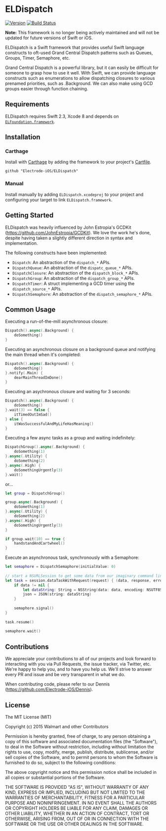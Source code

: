 # ELDispatch 

[![Version](https://img.shields.io/badge/version-v1.1.1-blue.svg)](https://github.com/Electrode-iOS/ELDispatch/releases/latest)
[![Build Status](https://travis-ci.org/Electrode-iOS/ELDispatch.svg?branch=master)](https://travis-ci.org/Electrode-iOS/ELDispatch)

**Note:** This framework is no longer being actively maintained and will not be updated for future versions of Swift or iOS.

ELDispatch is a Swift framework that provides useful Swift language constructs to oft-used Grand Central Dispatch patterns such as Queues, Groups, Timer, Semaphore, etc.

Grand Central Dispatch is a powerful library, but it can easily be difficult for someone to grasp how to use it well. With Swift, we can provide language constructs such as enumerations to allow dispatching closures to various prenamed priorities, such as .Background. We can also make using GCD groups easier through function chaining.

## Requirements

ELDispatch requires Swift 2.3, Xcode 8 and depends on [`ELFoundation.framework`](https://github.com/Electrode-iOS/ELFoundation).

## Installation

### Carthage

Install with [Carthage](https://github.com/Carthage/Carthage) by adding the framework to your project's [Cartfile](https://github.com/Carthage/Carthage/blob/master/Documentation/Artifacts.md#cartfile).

```
github "Electrode-iOS/ELDispatch"
```

### Manual

Install manually by adding `ELDispatch.xcodeproj` to your project and configuring your target to link `ELDispatch.framework`.

## Getting Started

ELDispatch was heavily influenced by John Estropia's GCDKit (https://github.com/JohnEstropia/GCDKit).  We love the work he's done, despite having taken a slightly different direction in syntax and implementation.

The following constructs have been implemented:

* `Dispatch`: An abstraction of the `dispatch_*` APIs.
* `DispatchQueue`: An abstraction of the `dispatc_queue_*` APIs.
* `DispatchClosure`: An abstraction of the `dispatch_block_*` APIs.
* `DispatchGroup`: An abstraction of the `dispatch_group_*` APIs.
* `DispatchTimer`: A struct implementing a GCD timer using the `dispatch_source_*` APIs.
* `DispatchSemaphore`: An abstraction of the `dispatch_semaphore_*` APIs.

## Common Usage

Executing a run-of-the-mill asynchronous closure:

```Swift
Dispatch().async(.Background) {
    doSomething()
}
```

Executing an asynchronous closure on a background queue and notifying the main thread when it's completed:
```Swift
Dispatch().async(.Background) {
    doSomething()
}.notify(.Main) {
    dearMainThreadImDone()
}
```

Executing an asychronous closure and waiting for 3 seconds:
```Swift
Dispatch().async(.Background) {
    doSomething()
}.wait(3) == false {
    itTimedOutImSad()
} else {
    itWasSuccessfulAndMyLifeHasMeaning()
}
```

Executing a few async tasks as a group and waiting indefinitely:
```Swift
DispatchGroup().async(.Background) {
    doSomething(1)
}.async(.Utility) {
    doSomething(2)
}.async(.High) {
    doSomethingUrgently(3)
}.wait()
```
or...
```Swift
let group = DispatchGroup()

group.async(.Background) {
    doSomething(1)
}.async(.Utility) {
    doSomething(2)
}.async(.High) {
    doSomethingUrgently(3)
}

if group.wait(10) == true {
    handstandAndCartwheel()
}
```

Execute an asynchronous task, synchronously with a Semaphore:
```Swift
let semaphore = DispatchSemaphore(initialValue: 0)
        
// start a NSURLSession to get some data from our imaginary command line tool.
let task = session.dataTaskWithRequest(request) { (data, response, error) -> Void in
    if data != nil {
        let dataString: String = NSString(data: data, encoding: NSUTF8StringEncoding)! as String
        json = JSON(string: dataString)
    }
            
    semaphore.signal()
}
        
task.resume()
        
semaphore.wait()
```
## Contributions

We appreciate your contributions to all of our projects and look forward to interacting with you via Pull Requests, the issue tracker, via Twitter, etc.  We're happy to help you, and to have you help us.  We'll strive to answer every PR and issue and be very transparent in what we do.

When contributing code, please refer to our Dennis (https://github.com/Electrode-iOS/Dennis).

## License

The MIT License (MIT)

Copyright (c) 2015 Walmart and other Contributors

Permission is hereby granted, free of charge, to any person obtaining a copy
of this software and associated documentation files (the "Software"), to deal
in the Software without restriction, including without limitation the rights
to use, copy, modify, merge, publish, distribute, sublicense, and/or sell
copies of the Software, and to permit persons to whom the Software is
furnished to do so, subject to the following conditions:

The above copyright notice and this permission notice shall be included in all
copies or substantial portions of the Software.

THE SOFTWARE IS PROVIDED "AS IS", WITHOUT WARRANTY OF ANY KIND, EXPRESS OR
IMPLIED, INCLUDING BUT NOT LIMITED TO THE WARRANTIES OF MERCHANTABILITY,
FITNESS FOR A PARTICULAR PURPOSE AND NONINFRINGEMENT. IN NO EVENT SHALL THE
AUTHORS OR COPYRIGHT HOLDERS BE LIABLE FOR ANY CLAIM, DAMAGES OR OTHER
LIABILITY, WHETHER IN AN ACTION OF CONTRACT, TORT OR OTHERWISE, ARISING FROM,
OUT OF OR IN CONNECTION WITH THE SOFTWARE OR THE USE OR OTHER DEALINGS IN THE
SOFTWARE.
